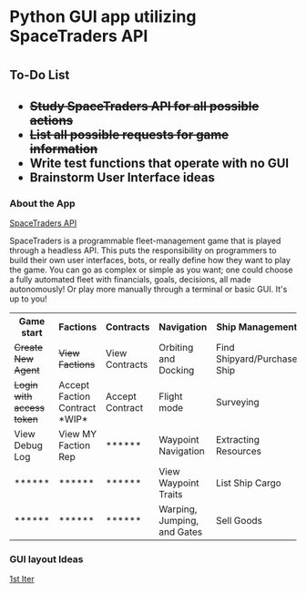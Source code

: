 <h1>Python GUI app utilizing SpaceTraders API<h1>
<h2>To-Do List<h2>
<ul>
 <li><s>Study SpaceTraders API for all possible actions</s></li>
 <li><s>List all possible requests for game information</s></li>
 <li>Write test functions that operate with no GUI</li>
 <li>Brainstorm User Interface ideas</li>
</ul>

<h3>About the App</h3>
<a href="https://docs.spacetraders.io/">SpaceTraders API</a>
<p>SpaceTraders is a programmable fleet-management game that is played through a headless API. 
 This puts the responsibility on programmers to build their own user interfaces, bots, or really 
 define how they want to play the game. You can go as complex or simple as you want; one could choose a fully automated fleet with financials, goals, decisions, all made autonomously! Or play more manually through a terminal or basic GUI. It's up to you!</p>

<table width=90%>
<tr>
    <th>Game start</th>
    <th>Factions</th>
    <th>Contracts</th>
    <th>Navigation</th>
    <th>Ship Management</th>
</tr>
    <td><s>Create New Agent</s></td>
    <td><s>View Factions</s></td>
    <td>View Contracts</td>
    <td>Orbiting and Docking</td>
    <td>Find Shipyard/Purchase Ship</td>
<tr>
    <td><s>Login with access token</s></td>
    <td>Accept Faction Contract *WIP*</td>
    <td>Accept Contract</td>
    <td>Flight mode</td>
    <td>Surveying</td>
</tr>
<tr>
    <td>View Debug Log</td>
    <td>View MY Faction Rep</td>
    <td>******</td>
    <td>Waypoint Navigation</td>
    <td>Extracting Resources</td>
</tr>
<tr>
    <td>******</td>
    <td>******</td>
    <td>******</td>
    <td>View Waypoint Traits</td>
    <td>List Ship Cargo</td>
</tr>
<tr>
    <td>******</td>
    <td>******</td>
    <td>******</td>
    <td>Warping, Jumping, and Gates</td>
    <td>Sell Goods</td>
</tr>
</table>

<h3>GUI layout Ideas</h3>
<a href="SpaceTrader-GUI_01.pdf">1st Iter</a>
